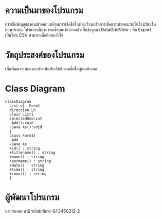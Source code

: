 # ความเป็นมาของโปรแกรม
การเช็คข้อมูลของคนเข้าออก เหมือนการเช็คชื่อในห้องเรียนหรือการเช็คการเข้าออกภายในโรงเรียนในตอนประถม
โปรแกรมนี้สามารถเช็คคนเข้าออกแล้วเก็บข้อมูลลง DataGridView เ พื่อ Export เป็นไฟล์ CSV สามารถเช็คย้อนหลังได้

# วัตถุประสงค์ของโปรแกรม
เพื่อพัฒนาระบบและอประเมินประสิทธิภาพเช็คชื่อผู้คนเข้าออก

# Class Diagram
```mermaid
classDiagram
  List <|--Form1
  direction LR
  class List{
  selectedRow:int
  -Add():void
  -Save As():void
  }
  class Form1{
  -Add
  -Save As
  +id() : string
  +titlename() : string
  +name() : string
  +surname() : string
  +date() : string
  +time() : string
  +inout() : string
  }
```
# ผู้พัฒนาโปรแกรม
นายก้องภพ ตาดี รหัสนักศึกษา 643450312-2
